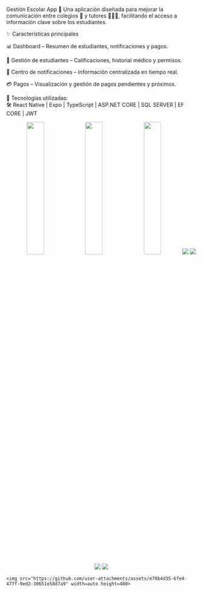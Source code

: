 Gestión Escolar App 📱
Una aplicación diseñada para mejorar la comunicación entre colegios 🏫 y tutores 👨‍👩‍👧, facilitando el acceso a información clave sobre los estudiantes.

✨ Características principales


📊 Dashboard – Resumen de estudiantes, notificaciones y pagos.


👦 Gestión de estudiantes – Calificaciones, historial médico y permisos.


🔔 Centro de notificaciones – Información centralizada en tiempo real.


💳 Pagos – Visualización y gestión de pagos pendientes y próximos.


🚀 Tecnologías utilizadas:  
🛠️ React Native | Expo | TypeScript | ASP.NET CORE | SQL SERVER | EF CORE | JWT

<p align="center">
     <img src="https://github.com/user-attachments/assets/23e4b3c6-1718-4213-810d-7ded8d465689" width="30%">
    <img src="https://github.com/user-attachments/assets/e31a790f-3fb7-462b-a719-e6ae6257fbcf" width="30%">
        <img src="https://github.com/user-attachments/assets/8cef447c-c3ea-4fe7-9fb7-c04dc2a3a56b" width="30%" >
     <img src="https://github.com/user-attachments/assets/2f79f2f4-77ca-4666-ae1d-2f643910e3ac" >
        <img src="https://github.com/user-attachments/assets/b767646e-0f94-4730-8c27-e257c9cd7456" >
   <img src="https://github.com/user-attachments/assets/ab016063-f929-4919-a200-52199656241d">
 
 
<img src="https://github.com/user-attachments/assets/e6565390-cc2c-4ec8-a055-6284c9ccbc53" >


    <img src="https://github.com/user-attachments/assets/e78b4d35-6fe4-477f-9ed2-30651e58d7a9" width=auto height=480>

</p>
 


